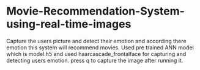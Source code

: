 # Movie-Recommendation-System-using-real-time-images
Capture the users picture and detect their emotion and according there emotion this system will recommend movies.
Used pre trained ANN model which is model.h5 and used haarcascade_frontalface for capturing and detecting users emotion.
press q to capture the image after running it.
